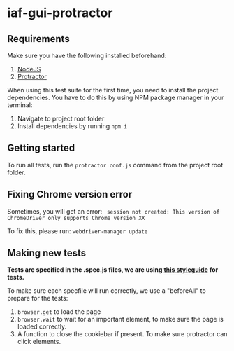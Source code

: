 # iaf-gui-protractor

## Requirements
Make sure you have the following installed beforehand:
1. [NodeJS](https://nodejs.org/en/)
2. [Protractor](https://www.protractortest.org/#/)

When using this test suite for the first time, you need to install the project dependencies. You have to do this by using NPM package manager in your terminal: 

1. Navigate to project root folder
2. Install dependencies by running ```npm i```

## Getting started
To run all tests, run the ```protractor conf.js``` command from the project root folder.

## Fixing Chrome version error
Sometimes, you will get an error:
``` session not created: This version of ChromeDriver only supports Chrome version XX```

To fix this, please run: ```webdriver-manager update```

## Making new tests
__Tests are specified in the .spec.js files, we are using [this styleguide](https://github.com/CarmenPopoviciu/protractor-styleguide) for tests.__

To make sure each specfile will run correctly, we use a "beforeAll" to prepare for the tests:
1. ```browser.get``` to load the page
2. ```browser.wait``` to wait for an important element, to make sure the page is loaded correctly.
3. A function to close the cookiebar if present. To make sure protractor can click elements.
